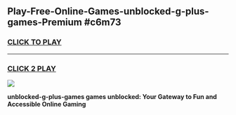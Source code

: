 
## Play-Free-Online-Games-unblocked-g-plus-games-Premium #c6m73
<h3>
<a href="https://premium.freeplayer.one?title=unblocked-g-plus-games&ref=8M">CLICK TO PLAY</a></h3>
<hr>

<h3>
<a href="https://premium.freeplayer.one?title=unblocked-g-plus-games&ref=8M">CLICK 2 PLAY</a>
  
</h3>

<a href="https://premium.freeplayer.one?title=unblocked-g-plus-games&ref=8M"><img src="https://clearcache.store/games.png"></a>


**unblocked-g-plus-games games unblocked: Your Gateway to Fun and Accessible Online Gaming**
